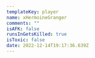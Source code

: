 ```yaml
---
templateKey: player
name: xHermoineGranger
comments: ""
isAFK: false
runsInGetsKilled: true
isToxic: false
date: 2022-12-14T19:17:36.639Z
---
```

